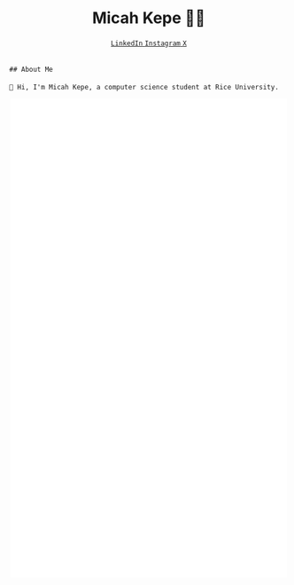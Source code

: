 <div id= "header" align="center">
    <h1>Micah Kepe 👨‍💻</h1>
    <div id="badges" align="center">
        <a href="https://www.linkedin.com/in/micah-kepe/">
            <code>LinkedIn</code>
        </a>
        <a href="https://www.instagram.com/micahkepe/">
            <code>Instagram</code>
        </a>
        <a href="https://x.com/micahkepe">
            <code>X</code>
        </a>
    </div>
</div>

<br/>

```
## About Me

👋 Hi, I'm Micah Kepe, a computer science student at Rice University.
```

<p align="center">
    <img src="github-metrics.svg" alt="lowlighter metrics of my GitHub profile" width="500px">
</p>
